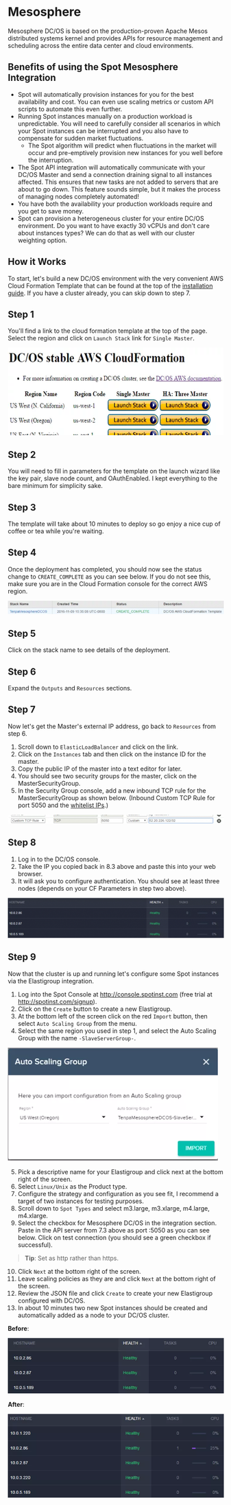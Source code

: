 # Mesosphere

Mesosphere DC/OS is based on the production-proven Apache Mesos distributed systems kernel and provides APIs for resource management and scheduling across the entire data center and cloud environments.

## Benefits of using the Spot Mesosphere Integration

- Spot will automatically provision instances for you for the best availability and cost. You can even use scaling metrics or custom API scripts to automate this even further.
- Running Spot instances manually on a production workload is unpredictable. You will need to carefully consider all scenarios in which your Spot instances can be interrupted and you also have to compensate for sudden market fluctuations.
  - The Spot algorithm will predict when fluctuations in the market will occur and pre-emptively provision new instances for you well before the interruption.
- The Spot API integration will automatically communicate with your DC/OS Master and send a connection draining signal to all instances affected. This ensures that new tasks are not added to servers that are about to go down. This feature sounds simple, but it makes the process of managing nodes completely automated!
- You have both the availability your production workloads require and you get to save money.
- Spot can provision a heterogeneous cluster for your entire DC/OS environment. Do you want to have exactly 30 vCPUs and don't care about instances types? We can do that as well with our cluster weighting option.

## How it Works

To start, let's build a new DC/OS environment with the very convenient AWS Cloud Formation Template that can be found at the top of the [installation guide](https://downloads.dcos.io/dcos/stable/aws.html). If you have a cluster already, you can skip down to step 7.

## Step 1

You'll find a link to the cloud formation template at the top of the page. Select the region and click on `Launch Stack` link for `Single Master`.

<img src="/elastigroup/_media/mesosphere-01.png" width="600" height="204" />

## Step 2

You will need to fill in parameters for the template on the launch wizard like the key pair, slave node count, and OAuthEnabled. I kept everything to the bare minimum for simplicity sake.

## Step 3

The template will take about 10 minutes to deploy so go enjoy a nice cup of coffee or tea while you're waiting.

## Step 4

Once the deployment has completed, you should now see the status change to `CREATE_COMPLETE` as you can see below. If you do not see this, make sure you are in the Cloud Formation console for the correct AWS region.

<img src="/elastigroup/_media/mesosphere-02.png" />

## Step 5

Click on the stack name to see details of the deployment.

## Step 6

Expand the `Outputs` and `Resources` sections.

## Step 7

Now let's get the Master's external IP address, go back to `Resources` from step 6.

1. Scroll down to `ElasticLoadBalancer` and click on the link.
2. Click on the `Instances` tab and then click on the instance ID for the master.
3. Copy the public IP of the master into a text editor for later.
4. You should see two security groups for the master, click on the MasterSecurityGroup.
5. In the Security Group console, add a new inbound TCP rule for the MasterSecurityGroup as shown below. (Inbound Custom TCP Rule for port 5050 and the [whitelist IPs](administration/api/whitelist-ips).)

<img src="/elastigroup/_media/mesosphere-02a.png" />

## Step 8

1. Log in to the DC/OS console.
2. Take the IP you copied back in 8.3 above and paste this into your web browser.
3. It will ask you to configure authentication. You should see at least three nodes (depends on your CF Parameters in step two above).

<img src="/elastigroup/_media/mesosphere-03.png" />

## Step 9

Now that the cluster is up and running let's configure some Spot instances via the Elastigroup integration.

1. Log into the Spot Console at http://console.spotinst.com (free trial at http://spotinst.com/signup).
2. Click on the `Create` button to create a new Elastigroup.
3. At the bottom left of the screen click on the red `Import` button, then select `Auto Scaling Group` from the menu.
4. Select the same region you used in step 1, and select the Auto Scaling Group with the name `-SlaveServerGroup-`.

<img src="/elastigroup/_media/mesosphere-04.png" />

5. Pick a descriptive name for your Elastigroup and click next at the bottom right of the screen.
6. Select `Linux/Unix` as the Product type.
7. Configure the strategy and configuration as you see fit, I recommend a target of two instances for testing purposes.
8. Scroll down to `Spot Types` and select m3.large, m3.xlarge, m4.large, m4.xlarge.
9. Select the checkbox for Mesosphere DC/OS in the integration section. Paste in the API server from 7.3 above as port :5050 as you can see below. Click on test connection (you should see a green checkbox if successful).

> **Tip**: Set as http rather than https.

10. Click `Next` at the bottom right of the screen.
11. Leave scaling policies as they are and click `Next` at the bottom right of the screen.
12. Review the JSON file and click `Create` to create your new Elastigroup configured with DC/OS.
13. In about 10 minutes two new Spot instances should be created and automatically added as a node to your DC/OS cluster.

**Before**:

<img src="/elastigroup/_media/mesosphere-05.png" />

**After**:

<img src="/elastigroup/_media/mesosphere-06.png" />
